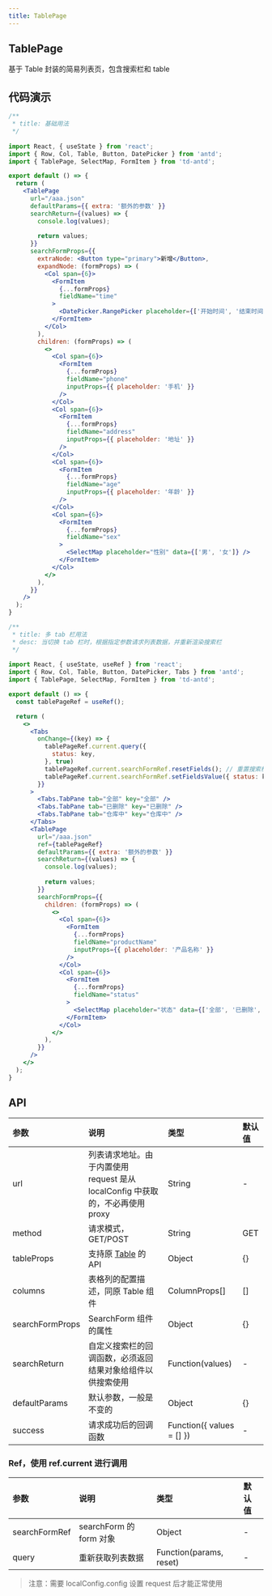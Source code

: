```yaml
---
title: TablePage
---
```


## TablePage

基于 Table 封装的简易列表页，包含搜索栏和 table

## 代码演示

```jsx
/**
 * title: 基础用法
 */
 
import React, { useState } from 'react';
import { Row, Col, Table, Button, DatePicker } from 'antd';
import { TablePage, SelectMap, FormItem } from 'td-antd';

export default () => {
  return (
    <TablePage
      url="/aaa.json"
      defaultParams={{ extra: '额外的参数' }}
      searchReturn={(values) => {
        console.log(values);
        
        return values;
      }}
      searchFormProps={{
        extraNode: <Button type="primary">新增</Button>,
        expandNode: (formProps) => (
          <Col span={6}>
            <FormItem
              {...formProps}
              fieldName="time"
            >
              <DatePicker.RangePicker placeholder={['开始时间', '结束时间']} />
            </FormItem>
          </Col>
        ),
        children: (formProps) => (
          <>
            <Col span={6}>
              <FormItem
                {...formProps}
                fieldName="phone"
                inputProps={{ placeholder: '手机' }}
              />
            </Col>
            <Col span={6}>
              <FormItem
                {...formProps}
                fieldName="address"
                inputProps={{ placeholder: '地址' }}
              />
            </Col>
            <Col span={6}>
              <FormItem
                {...formProps}
                fieldName="age"
                inputProps={{ placeholder: '年龄' }}
              />
            </Col>
            <Col span={6}>
              <FormItem
                {...formProps}
                fieldName="sex"
              >
                <SelectMap placeholder="性别" data={['男', '女']} />
              </FormItem>
            </Col>
          </>
        ),
      }}
    />
  );
}
```

```jsx
/**
 * title: 多 tab 栏用法
 * desc: 当切换 tab 栏时，根据指定参数请求列表数据，并重新渲染搜索栏
 */
 
import React, { useState, useRef } from 'react';
import { Row, Col, Table, Button, DatePicker, Tabs } from 'antd';
import { TablePage, SelectMap, FormItem } from 'td-antd';

export default () => {
  const tablePageRef = useRef();

  return (
    <>
      <Tabs
        onChange={(key) => {
          tablePageRef.current.query({
            status: key,
          }, true)
          tablePageRef.current.searchFormRef.resetFields(); // 重置搜索栏
          tablePageRef.current.searchFormRef.setFieldsValue({ status: key }); // 设置搜索栏
        }}
      >
        <Tabs.TabPane tab="全部" key="全部" />
        <Tabs.TabPane tab="已删除" key="已删除" />
        <Tabs.TabPane tab="仓库中" key="仓库中" />
      </Tabs>
      <TablePage
        url="/aaa.json"
        ref={tablePageRef}
        defaultParams={{ extra: '额外的参数' }}
        searchReturn={(values) => {
          console.log(values);
          
          return values;
        }}
        searchFormProps={{
          children: (formProps) => (
            <>
              <Col span={6}>
                <FormItem
                  {...formProps}
                  fieldName="productName"
                  inputProps={{ placeholder: '产品名称' }}
                />
              </Col>
              <Col span={6}>
                <FormItem
                  {...formProps}
                  fieldName="status"
                >
                  <SelectMap placeholder="状态" data={['全部', '已删除', '仓库中']} />
                </FormItem>
              </Col>
            </>
          ),
        }}
      />
    </>
  );
}
```

## API

|参数|说明|类型|默认值|
|:--|:--|:--|:--|
|url|列表请求地址。由于内置使用 request 是从 localConfig 中获取的，不必再使用 proxy |String|-|
|method|请求模式，GET/POST|String|GET|
|tableProps|支持原 [Table](https://3x.ant.design/components/table-cn/) 的 API|Object|{}|
|columns|表格列的配置描述，同原 Table 组件|ColumnProps[]|[]|
|searchFormProps|SearchForm 组件的属性|Object|{}|
|searchReturn|自定义搜索栏的回调函数，必须返回结果对象给组件以供搜索使用|Function(values)|-|
|defaultParams|默认参数，一般是不变的|Object|{}|
|success|请求成功后的回调函数|Function({ values = [] })|-|

### Ref，使用 ref.current 进行调用

|参数|说明|类型|默认值|
|:--|:--|:--|:--|
|searchFormRef|searchForm 的 form 对象|Object|-|
|query|重新获取列表数据|Function(params, reset)|-|

> 注意：需要 localConfig.config 设置 request 后才能正常使用
